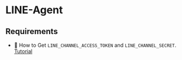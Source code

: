 # LINE-Agent


## Requirements
  - 🔑 How to Get `LINE_CHANNEL_ACCESS_TOKEN` and `LINE_CHANNEL_SECRET`. [Tutorial](docs/LINE_setting.md)
  
